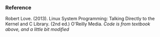### Reference
Robert Love. (2013). Linux System Programming: Talking Directly to the Kernel and C Library. (2nd ed.) O'Reilly Media.
_Code is from textbook above, and a little bit modified_
